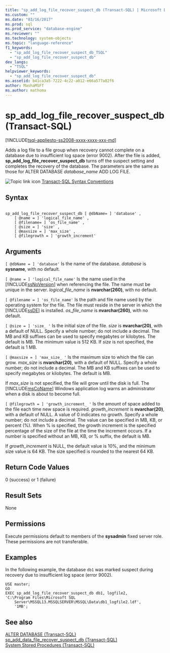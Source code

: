 ```yaml
---
title: "sp_add_log_file_recover_suspect_db (Transact-SQL) | Microsoft Docs"
ms.custom: ""
ms.date: "03/16/2017"
ms.prod: sql
ms.prod_service: "database-engine"
ms.reviewer: ""
ms.technology: system-objects
ms.topic: "language-reference"
f1_keywords: 
  - "sp_add_log_file_recover_suspect_db_TSQL"
  - "sp_add_log_file_recover_suspect_db"
dev_langs: 
  - "TSQL"
helpviewer_keywords: 
  - "sp_add_log_file_recover_suspect_db"
ms.assetid: b41ca3a5-7222-4c22-a012-e66a577a82f6
author: MashaMSFT
ms.author: mathoma
---
```

# sp_add_log_file_recover_suspect_db (Transact-SQL)
[!INCLUDE[tsql-appliesto-ss2008-xxxx-xxxx-xxx-md](../../includes/tsql-appliesto-ss2008-xxxx-xxxx-xxx-md.md)]

  Adds a log file to a file group when recovery cannot complete on a database due to insufficient log space (error 9002). After the file is added, **sp_add_log_file_recover_suspect_db** turns off the suspect setting and completes the recovery of the database. The parameters are the same as those for ALTER DATABASE *database_name* ADD LOG FILE.  
  
 ![Topic link icon](../../database-engine/configure-windows/media/topic-link.gif "Topic link icon") [Transact-SQL Syntax Conventions](../../t-sql/language-elements/transact-sql-syntax-conventions-transact-sql.md)  
  
## Syntax  
  
```  
  
sp_add_log_file_recover_suspect_db [ @dbName= ] 'database' ,   
    [ @name = ] 'logical_file_name' ,   
    [ @filename= ] 'os_file_name' ,   
    [ @size = ] 'size' ,   
    [ @maxsize = ] 'max_size' ,   
    [ @filegrowth = ] 'growth_increment'  
```  
  
## Arguments  
`[ @dbName = ] 'database'`
 Is the name of the database. *database* is **sysname**, with no default.  
  
`[ @name = ] 'logical_file_name'`
 Is the name used in the [!INCLUDE[ssNoVersion](../../includes/ssnoversion-md.md)] when referencing the file. The name must be unique in the server. *logical_file_name* is **nvarchar(260)**, with no default.  
  
`[ @filename = ] 'os_file_name'`
 Is the path and file name used by the operating system for the file. The file must reside in the server in which the [!INCLUDE[ssDE](../../includes/ssde-md.md)] is installed. *os_file_name* is **nvarchar(260)**, with no default.  
  
`[ @size = ] 'size_ '`
 Is the initial size of the file. *size* is **nvarchar(20)**, with a default of NULL. Specify a whole number; do not include a decimal. The MB and KB suffixes can be used to specify megabytes or kilobytes. The default is MB. The minimum value is 512 KB. If *size* is not specified, the default is 1 MB.  
  
`[ @maxsize = ] 'max_size_ '`
 Is the maximum size to which the file can grow. *max_size* is **nvarchar(20)**, with a default of NULL. Specify a whole number; do not include a decimal. The MB and KB suffixes can be used to specify megabytes or kilobytes. The default is MB.  
  
 If *max_size* is not specified, the file will grow until the disk is full. The [!INCLUDE[msCoName](../../includes/msconame-md.md)] Windows application log warns an administrator when a disk is about to become full.  
  
`[ @filegrowth = ] 'growth_increment_ '`
 Is the amount of space added to the file each time new space is required. *growth_increment* is **nvarchar(20)**, with a default of NULL. A value of 0 indicates no growth. Specify a whole number; do not include a decimal. The value can be specified in MB, KB, or percent (%). When % is specified, the growth increment is the specified percentage of the size of the file at the time the increment occurs. If a number is specified without an MB, KB, or % suffix, the default is MB.  
  
 If *growth_increment* is NULL, the default value is 10%, and the minimum size value is 64 KB. The size specified is rounded to the nearest 64 KB.  
  
## Return Code Values  
 0 (success) or 1 (failure)  
  
## Result Sets  
 None  
  
## Permissions  
 Execute permissions default to members of the **sysadmin** fixed server role. These permissions are not transferable.  
  
## Examples  
 In the following example, the database `db1` was marked suspect during recovery due to insufficient log space (error 9002).  
  
```  
USE master;  
GO  
EXEC sp_add_log_file_recover_suspect_db db1, logfile2,  
'C:\Program Files\Microsoft SQL  
    Server\MSSQL13.MSSQLSERVER\MSSQL\Data\db1_logfile2.ldf',   
    '1MB';  
```  
  
## See also  
 [ALTER DATABASE &#40;Transact-SQL&#41;](../../t-sql/statements/alter-database-transact-sql.md)   
 [sp_add_data_file_recover_suspect_db &#40;Transact-SQL&#41;](../../relational-databases/system-stored-procedures/sp-add-data-file-recover-suspect-db-transact-sql.md)   
 [System Stored Procedures &#40;Transact-SQL&#41;](../../relational-databases/system-stored-procedures/system-stored-procedures-transact-sql.md)  
  
  
